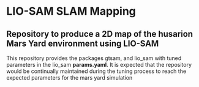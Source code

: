# LIO-SAM SLAM Mapping
## Repository to produce a 2D map of the husarion Mars Yard environment using LIO-SAM
This repository provides the packages gtsam, and lio_sam with tuned parameters in the lio_sam **params.yaml**. It is expected that the repository would be continually maintained during the tuning process to reach the expected parameters for the mars yard simulation


